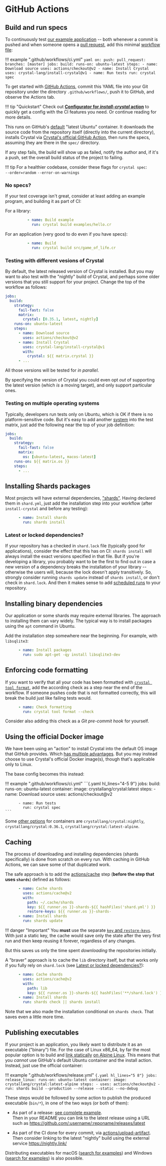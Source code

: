 # GitHub Actions

## Build and run specs

To continuously test [our example application](README.md#the-example-application) -- both whenever a commit is pushed and when someone opens a [pull request](https://docs.github.com/en/github/collaborating-with-issues-and-pull-requests/about-pull-requests), add this minimal [workflow file](https://docs.github.com/en/actions/learn-github-actions/introduction-to-github-actions#create-an-example-workflow):

!!! example ".github/workflows/ci.yml"
    ```yaml
    on:
      push:
      pull_request:
        branches: [master]
    jobs:
      build:
        runs-on: ubuntu-latest
        steps:
          - name: Download source
            uses: actions/checkout@v2
          - name: Install Crystal
            uses: crystal-lang/install-crystal@v1
          - name: Run tests
            run: crystal spec
    ```

To get started with [GitHub Actions](https://docs.github.com/en/actions/guides/about-continuous-integration#about-continuous-integration-using-github-actions), commit this YAML file into your Git repository under the directory `.github/workflows/`, push it to GitHub, and observe the Actions tab.

!!! tip "Quickstart"
    Check out [**Configurator for *install-crystal* action**](https://crystal-lang.github.io/install-crystal/configurator.html) to quickly get a config with the CI features you need. Or continue reading for more details.

This runs on GitHub's [default](https://docs.github.com/en/actions/using-github-hosted-runners/about-github-hosted-runners#supported-runners-and-hardware-resources) "latest Ubuntu" container. It downloads the source code from the repository itself (directly into the current directory), installs Crystal via [Crystal's official GitHub Action](https://github.com/crystal-lang/install-crystal), then runs the specs, assuming they are there in the `spec/` directory.

If any step fails, the build will show up as failed, notify the author and, if it's a push, set the overall build status of the project to failing.

!!! tip
    For a healthier codebase, consider these flags for `crystal spec`:  
    `--order=random` `--error-on-warnings`

### No specs?

If your test coverage isn't great, consider at least adding an example program, and building it as part of CI:

For a library:

```yaml
          - name: Build example
            run: crystal build examples/hello.cr
```

For an application (very good to do even if you have specs):

```yaml
          - name: Build
            run: crystal build src/game_of_life.cr
```

### Testing with different vesions of Crystal

By default, the latest released version of Crystal is installed. But you may want to also test with the "nightly" build of Crystal, and perhaps some older versions that you still support for your project. Change the top of the workflow as follows:

```{.yaml hl_lines="6 14"}
jobs:
  build:
    strategy:
      fail-fast: false
      matrix:
        crystal: [0.35.1, latest, nightly]
    runs-on: ubuntu-latest
    steps:
      - name: Download source
        uses: actions/checkout@v2
      - name: Install Crystal
        uses: crystal-lang/install-crystal@v1
        with:
          crystal: ${{ matrix.crystal }}
      - ...
```

All those versions will be tested for *in parallel*.

By specifying the version of Crystal you could even opt *out* of supporting the latest version (which *is* a moving target), and only support particular ones.

### Testing on multiple operating systems

Typically, developers run tests only on Ubuntu, which is OK if there is no platform-sensitive code. But it's easy to add another [system](https://docs.github.com/en/actions/using-github-hosted-runners/about-github-hosted-runners#supported-runners-and-hardware-resources) into the test matrix, just add the following near the top of your job definition:

```{.yaml hl_lines="6 7"}
jobs:
  build:
    strategy:
      fail-fast: false
      matrix:
        os: [ubuntu-latest, macos-latest]
    runs-on: ${{ matrix.os }}
    steps:
      - ...
```

## Installing Shards packages

Most projects will have external dependencies, ["shards"](https://github.com/crystal-lang/shards#usage). Having declared them in `shard.yml`, just add the installation step into your workflow (after `install-crystal` and before any testing):

```yaml
      - name: Install shards
        run: shards install
```

### Latest or locked dependencies?

If your repository has a checked in `shard.lock` file (typically good for applications), consider the effect that this has on CI: `shards install` will always install the exact versions specified in that file. But if you're developing a library, you probably want to be the first to find out in case a new version of a dependency breaks the installation of your library -- otherwise the users will, because the lock doesn't apply transitively. So, strongly consider running `shards update` instead of `shards install`, or don't check in `shard.lock`. And then it makes sense to add [scheduled runs](https://www.jeffgeerling.com/blog/2020/running-github-actions-workflow-on-schedule-and-other-events) to your repository.

## Installing binary dependencies

Our application or some shards may require external libraries. The approach to installing them can vary widely. The typical way is to install packages using the `apt` command in Ubuntu.

Add the installation step somewhere near the beginning. For example, with `libsqlite3`:

```yaml
      - name: Install packages
        run: sudo apt-get -qy install libsqlite3-dev
```

## Enforcing code formatting

If you want to verify that all your code has been formatted with [`crystal tool format`](../writing_shards.md#coding-style), add the according check as a step near the end of the workflow. If someone pushes code that is not formatted correctly, this will break the build just like failing tests would.

```yaml
      - name: Check formatting
        run: crystal tool format --check
```

Consider also adding this check as a *Git pre-commit hook* for yourself.

## Using the official Docker image

We have been using an "action" to install Crystal into the default OS image that GitHub provides. Which [has multiple advantages](https://forum.crystal-lang.org/t/github-action-to-install-crystal-and-shards-unified-ci-across-linux-macos-and-windows/2837). But you may instead choose to use Crystal's official Docker image(s), though that's applicable only to Linux.

The base config becomes this instead:

!!! example ".github/workflows/ci.yml"
    ```{.yaml hl_lines="4-5 9"}
    jobs:
      build:
        runs-on: ubuntu-latest
        container:
          image: crystallang/crystal:latest
        steps:
          - name: Download source
            uses: actions/checkout@v2

          - name: Run tests
            run: crystal spec
    ```

Some [other options](https://hub.docker.com/r/crystallang/crystal/tags) for containers are `crystallang/crystal:nightly`, `crystallang/crystal:0.36.1`, `crystallang/crystal:latest-alpine`.

## Caching

The process of downloading and installing dependencies (shards specifically) is done from scratch on every run. With caching in GitHub Actions, we can save some of that duplicated work.

The safe approach is to add the [actions/cache](https://github.com/actions/cache) step (**before the step that uses `shards`**) defined as follows:

```yaml
      - name: Cache shards
        uses: actions/cache@v2
        with:
          path: ~/.cache/shards
          key: ${{ runner.os }}-shards-${{ hashFiles('shard.yml') }}
          restore-keys: ${{ runner.os }}-shards-
      - name: Install shards
        run: shards update
```

!!! danger "Important"
    You **must** use the separate [`key` and `restore-keys`](https://docs.github.com/en/actions/guides/caching-dependencies-to-speed-up-workflows#matching-a-cache-key). With just a static key, the cache would save only the state after the very first run and then keep reusing it forever, regardless of any changes.

But this saves us only the time spent *downloading* the repositories initially.

A "braver" approach is to cache the `lib` directory itself, but that works only if you fully rely on `shard.lock` (see [Latest or locked dependencies?](#latest-or-locked-dependencies)):

```yaml
      - name: Cache shards
        uses: actions/cache@v2
        with:
          path: lib
          key: ${{ runner.os }}-shards-${{ hashFiles('**/shard.lock') }}
      - name: Install shards
        run: shards check || shards install
```

Note that we also made the installation conditional on `shards check`. That saves even a little more time.

## Publishing executables

If your project is an application, you likely want to distribute it as an executable ("binary") file. For the case of Linux x86_64, by far the most popular option is to build and [link statically](../static_linking.md) [on Alpine Linux](../static_linking.md#linux). This means that you *cannot* use GitHub's default Ubuntu container and the install action. Instead, just use the official container:

!!! example ".github/workflows/release.yml"
    ```{.yaml hl_lines="5 8"}
    jobs:
      release_linux:
        runs-on: ubuntu-latest
        container:
          image: crystallang/crystal:latest-alpine
        steps:
          - uses: actions/checkout@v2
          - run: shards build --production --release --static --no-debug
    ```

These steps would be followed by some action to publish the produced executable (`bin/*`), in one of the two ways (or both of them):

* As part of a release: [see complete example](https://github.com/Blacksmoke16/oq/blob/56bd3d306ede15e86481d7b5db4af7f89b85a37f/.github/workflows/deployment.yml).  
    Then in your README you can link to the latest release using a URL such as https://github.com/:username/:reponame/releases/latest

* As part of the CI done for every commit, via [actions/upload-artifact](https://github.com/actions/upload-artifact).  
    Then consider linking to the latest "nightly" build using the external service https://nightly.link/

Distributing executables for macOS ([search for examples](https://github.com/search?q=%22macos-latest%22+%22shards+build%22+%22--release%22+dylib+path%3A.github%2Fworkflows&type=Code)) and Windows ([search for examples](https://github.com/search?l=YAML&q=%22windows-latest%22+%22shards+build%22+%22--release%22+path%3A.github%2Fworkflows&type=Code)) is also possible.
